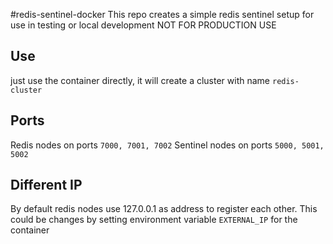 #redis-sentinel-docker
This repo creates a simple redis sentinel setup for use in testing or local development
NOT FOR PRODUCTION USE

## Use
just use the container directly, it will create a cluster with name `redis-cluster`

## Ports
Redis nodes on ports `7000, 7001, 7002`
Sentinel nodes on ports `5000, 5001, 5002`

## Different IP
By default redis nodes use 127.0.0.1 as address to register each other.
This could be changes by setting environment variable `EXTERNAL_IP` for the container
